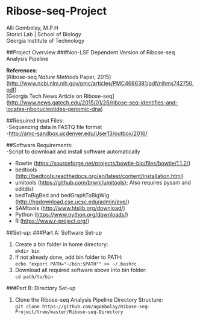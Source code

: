 # Ribose-seq-Project
Alli Gombolay, M.P.H  
Storici Lab | School of Biology  
Georgia Institute of Technology  

##Project Overview
###Non-LSF Dependent Version of Ribose-seq Analysis Pipeline  

**References**:  
[Ribose-seq *Nature Methods* Paper, 2015]
(http://www.ncbi.nlm.nih.gov/pmc/articles/PMC4686381/pdf/nihms742750.pdf)  
[Georgia Tech News Article on Ribose-seq]
(http://www.news.gatech.edu/2015/01/26/ribose-seq-identifies-and-locates-ribonucleotides-genomic-dna)

##Required Input Files:  
-Sequencing data in FASTQ file format  
-http://amc-sandbox.ucdenver.edu/User13/outbox/2016/  

##Software Requirements:  
-Script to download and install software automatically

* Bowtie (https://sourceforge.net/projects/bowtie-bio/files/bowtie/1.1.2/)  
* bedtools  (http://bedtools.readthedocs.org/en/latest/content/installation.html)  
* umitools (https://github.com/brwnj/umitools); Also requires pysam and editdist  
* bedToBigBed and bedGraphToBigWig (http://hgdownload.cse.ucsc.edu/admin/exe/)  
* SAMtools (http://www.htslib.org/download/)  
* Python (https://www.python.org/downloads/)  
* R  (https://www.r-project.org/)  

##Set-up:
###Part A: Software Set-up  
1. Create a bin folder in home directory:  
```mkdir bin```  
2. If not already done, add bin folder to PATH:  
```echo "export PATH="~/bin:$PATH"" >> ~/.bashrc```  
3. Download all required software above into bin folder:  
```cd path/to/bin```  

###Part B: Directory Set-up  
1. Clone the Ribose-seq Analysis Pipeline Directory Structure:  
```git clone https://github.com/agombolay/Ribose-seq-Project/tree/master/Ribose-seq-Directory```
